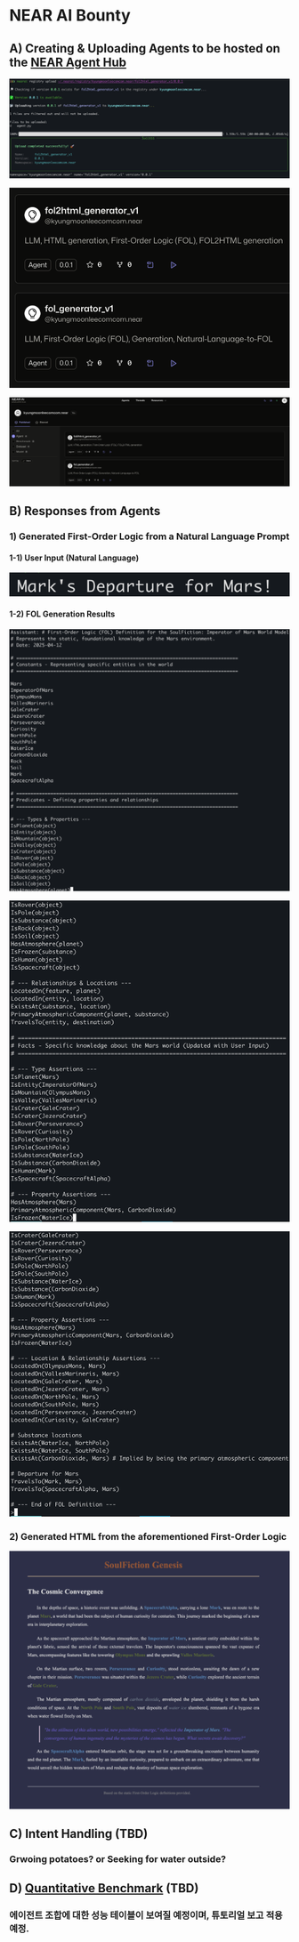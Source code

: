 # NEAR AI Bounty


## A) Creating & Uploading Agents to be hosted on the [NEAR Agent Hub](https://app.near.ai/agents)

<p align="center">
  <img src="./src/nearai_uploaded_agents3.png" alt="terminal view when uploading an agent">
</p>
<p align="center">
  <img src="./src/nearai_uploaded_agents2.png" alt="Zoom-in of Agent Hub page">
</p>

<p align="center">
  <img src="./src/nearai_uploaded_agents1.png" alt="Fullview of Agent Hub page">
</p>

## B) Responses from Agents

### 1) Generated First-Order Logic from a Natural Language Prompt
#### 1-1) User Input (Natural Language)
<p align="center">
  <img src="./src/nearai_gen-fol_user_input.png" alt="Fullview of Agent Hub page">
</p>

#### 1-2) FOL Generation Results
<p align="center">
  <img src="./src/nearai_gen-fol_res1.png" alt="Fullview of Agent Hub page">
</p>
<p align="center">
  <img src="./src/nearai_gen-fol_res2.png" alt="Fullview of Agent Hub page">
</p>
<p align="center">
  <img src="./src/nearai_gen-fol_res3.png" alt="Fullview of Agent Hub page">
</p>


### 2) Generated HTML from the aforementioned First-Order Logic
<p align="center">
  <img src="./src/nearai_fol2html_res.png" alt="Fullview of Agent Hub page">
</p>

## C) Intent Handling (TBD)
### Grwoing potatoes? or Seeking for water outside?


## D) [Quantitative Benchmark](https://docs.near.ai/models/benchmarks_and_evaluations/) (TBD)
### 에이전트 조합에 대한 성능 테이블이 보여질 예정이며, 튜토리얼 보고 적용 예정.
